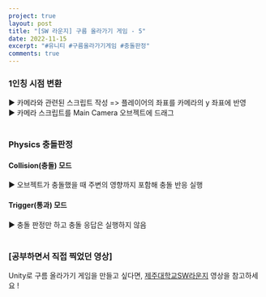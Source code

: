 ```yaml
---
project: true
layout: post
title: "[SW 라운지] 구름 올라가기 게임 - 5"
date: 2022-11-15
excerpt: "#유니티 #구름올라가기게임 #충돌판정"
comments: true
---
```


### 1인칭 시점 변환 <br>
▶️ 카메라와 관련된 스크립트 작성 => 플레이어의 좌표를 카메라의 y 좌표에 반영 <br>
▶️ 카메라 스크립트를 Main Camera 오브젝트에 드래그 <br>
<br>
### Physics 충돌판정<br>
#### Collision(충돌) 모드
▶️ 오브젝트가 충돌했을 때 주변의 영향까지 포함해 충돌 반응 실행 <br>
#### Trigger(통과) 모드
▶️ 충돌 판정만 하고 충돌 응답은 실행하지 않음 <br>
<br>

### [공부하면서 직접 찍었던 영상]

Unity로 구름 올라가기 게임을 만들고 싶다면, [제주대학교SW라운지](https://www.youtube.com/watch?v=MHtvIDYdmsA&list=PLkb1-AwKYLZYTBmsm5oS0nR3pQDM5sNIv&index=10) 영상을 참고하세요 !

